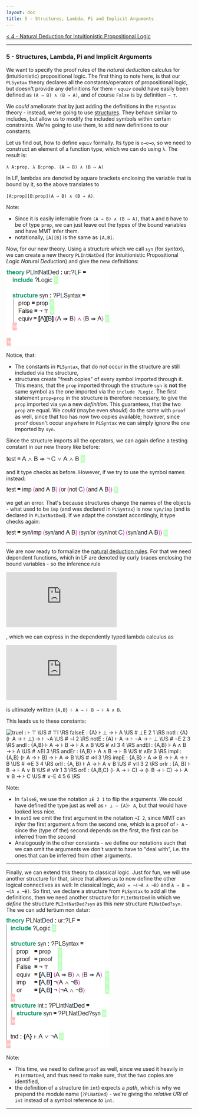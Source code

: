```yaml
---
layout: doc
title: 5 - Structures, Lambda, Pi and Implicit Arguments
---
```

[< 4 - Natural Deduction for Intuitionistic Propositional Logic](4natded.html)

------------------------------

### 5 - Structures, Lambda, Pi and Implicit Arguments

We want to specify the proof rules of the *natural deduction* calculus for (intuitionistic) propositional logic. The first thing to note here, is that our `PLSyntax` theory declares all the constants/operators of propositional logic, but doesn't provide any definitions for them - `equiv` could have easily been defined as `(A ⇒ B) ∧ (B ⇒ A)`, and of course `False` is by definition `¬ ⊤`.

We *could* ameliorate that by just adding the definitions in the `PLSyntax` theory - instead, we're going to use [structures](../../language/declarations.html#structures). They behave similar to includes, but allow us to modify the included symbols within certain constraints. We're going to use them, to add new definitions to our constants.

Let us find out, how to define `equiv` formally. Its type is `o→o→o`, so we need to construct an element of a function type, which we can do using `λ`. The result is:

`λ A:prop. λ B:prop. (A ⇒ B) ∧ (B ⇒ A)`

In LF, lambdas are denoted by square brackets enclosing the variable that is bound by it, so the above translates to 

`[A:prop][B:prop](A ⇒ B) ∧ (B ⇒ A)`.

Note:

* Since it is easily inferrable from `(A ⇒ B) ∧ (B ⇒ A)`, that `A` and `B` have to be of type `prop`, we can just leave out the types of the bound variables and have MMT infer them.
* notationally, `[A][B]` is the same as `[A,B]`.

Now, for our new theory. Using a structure which we call `syn` (for *syntax*), we can create a new theory `PLIntNatDed` (for *Int*uitionistic *P*ropositional *L*ogic *Nat*ural *Ded*uction) and give the new definitions:

![`theory PLIntNatDed : ur:?LF = include ?Logic \RS	structure syn : ?PLSyntax =	prop = prop \RS	False = ¬ ⊤ \RS	equiv = [A,B] (A ⇒ B) ∧ (B ⇒ A) \RS \GS`](img/theory3.png)

Notice, that:

* The constants in `PLSyntax`, that do *not* occur in the structure are still included via the structure,
* structures create "fresh copies" of every symbol imported through it. This means, that the `prop` imported through the structure `syn` is **not** the same symbol as the one imported via the `include ?Logic`. The first statement `prop=prop` in the structure is therefore necessary, to give the `prop` imported via `syn` a new *definition*. This guarantees, that the two `prop` are equal. We *could* (maybe even *should*) do the same with `proof` as well, since that too has now two copies available; however, since `proof` doesn't occur anywhere in `PLSyntax` we can simply ignore the one imported by `syn`.

Since the structure imports all the operators, we can again define a testing constant in our new theory like before:

![`test = A ∧ B ⇒ ¬ C ∨ A ∧ B \RS`](img/testconstant.png)

and it type checks as before. However, if we try to use the symbol names instead:

![`test = imp (and A B) (or (not C) (and A B)) \RS`](img/testconstant2.png)

we get an error. That's because structures change the names of the objects - what used to be `imp` (and was declared in `PLSyntax`) is now `syn/imp` (and is declared in `PLIntNatDed`). If we adapt the constant accordingly, it type checks again:

![`test = syn/imp (syn/and A B) (syn/or (syn/not C) (syn/and A B)) \RS`](img/testconstant3.png)

-------------------------------

We are now ready to formalize the [natural deduction rules](4natded.html#the-proof-rules). For that we need dependent functions, which in LF are denoted by curly braces enclosing the bound variables - so the inference rule

![`\dfrac{\vdash A\quad \vdash B}{\vdash A \wedge B}`](https://latex.codecogs.com/gif.latex?%5Cinline%20%5Cdfrac%7B%5Cvdash%20A%5Cquad%20%5Cvdash%20B%7D%7B%5Cvdash%20A%20%5Cwedge%20B%7D)

, which we can express in the dependently typed lambda calculus as

![`\prod_{A:prop}\prod_{B:prop}\vdash A \to \vdash B \to \vdash A\wedge B`](https://latex.codecogs.com/gif.latex?%5Cinline%20%5Cprod_%7BA%3Aprop%7D%5Cprod_%7BB%3Aprop%7D%5Cvdash%20A%5C%3B%20%5Cto%5C%3B%20%5Cvdash%20B%5C%3B%5Cto%5C%3B%5Cvdash%20A%5Cwedge%20B)

is ultimately written `{A,B} ⊦ A → ⊦ B → ⊦ A ∧ B`.

This leads us to these constants:

![`trueI : ⊦ ⊤ \US # ⊤I	\RS falseE : {A} ⊦ ⊥  → ⊦ A \US # ⊥E 2 1 \RS notI : {A} (⊦ A → ⊦ ⊥) → ⊦ ¬A	\US # ¬I 2 \RS notE : {A} ⊦ A → ⊦ ¬A 	→ ⊦ ⊥ \US # ¬E 2 3 \RS andI : {A,B} ⊦ A → ⊦ B → ⊦ A ∧ B \US # ∧I 3 4	\RS andEl : {A,B}		⊦ A ∧ B					→ ⊦ A			\US # ∧El 3	\RS andEr	: {A,B}		⊦ A ∧ B					→ ⊦ B			\US # ∧Er 3	\RS impI : {A,B}		(⊦ A → ⊦ B)			→ ⊦ A ⇒ B	\US # ⇒I 3 \RS impE : {A,B}		⊦ A ⇒ B → ⊦ A		→ ⊦ B			\US # ⇒E 3 4 \RS orIl : {A, B}		⊦ A							→ ⊦ A ∨ B	\US # ∨Il 3 2	\RS orIr : {A, B} ⊦ B → ⊦ A ∨ B \US # ∨Ir 1 3	\RS orE : {A,B,C} (⊦ A → ⊦ C) → (⊦ B → ⊦ C)  → ⊦ A ∨ B → ⊦ C \US # ∨-E 4 5 6	\RS`](img/theory4.png)

Note:

* In `falseE`, we use the notation `⊥E 2 1` to flip the arguments. We could have defined the type just as well as `⊦ ⊥ → {A}⊦ A`, but that would have looked less nice.
* In `notI` we omit the first argument in the notation `¬I 2`, since MMT can *infer* the first argument `A` from the second one, which is a proof of `⊦ A` - since the (type of the) second depends on the first, the first can be inferred from the second
* Analogously in the other constants - we define our notations such that we can omit the arguments we don't want to have to "deal with", i.e. the ones that can be inferred from other arguments.

-------------

Finally, we can extend this theory to classical logic. Just for fun, we will use another structure for that, since that allows us to now define the other logical connectives as well: In classical logic, `A∨B = ¬(¬A ∧ ¬B)` and `A ⇒ B = ¬(A ∧ ¬B)`.
So first, we declare a structure from `PLSyntax` to add all the definitions, then we need another structure for `PLIntNatDed` in which we *define* the structure `PLIntNatDed?syn` as this *new* structure `PLNatDed?syn`. The we can add tertium non datur:

![` theory PLNatDed : ur:?LF = 	include ?Logic \RS structure syn : ?PLSyntax = prop 	= prop 	\RS proof	= proof	\RS False 	= ¬ ⊤ 		\RS equiv 	= [A,B] (A ⇒ B) ∧ (B ⇒ A) 	\RS imp   	= [A,B] ¬(A ∧ ¬B) 				\RS or			= [A,B] ¬ (¬A ∧ ¬B)				\RS \GS structure int : ?PLIntNatDed = structure syn = ?PLNatDed?syn \RS \GS tnd : {A} ⊦ A ∨ ¬A \RS \GS`](img/theory5.png)

Note:

* This time, we need to define `proof` as well, since we used it heavily in `PLIntNatDed`, and thus need to make sure, that the two copies are identified,
* the definition of a structure (in `int`) expects a *path*, which is why we prepend the module name (`?PLNatDed`) - we're giving the *relative URI* of `int` instead of a symbol reference *to* `int`.


------------------
